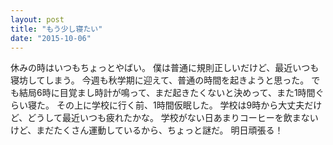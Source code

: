 ```yaml
---
layout: post
title: "もう少し寝たい"
date: "2015-10-06"
---
```

休みの時はいつもちょっとやばい。
僕は普通に規則正しいだけど、最近いつも寝坊してしまう。
今週も秋学期に迎えて、普通の時間を起きようと思った。
でも結局6時に目覚まし時計が鳴って、まだ起きたくないと決めって、また1時間ぐらい寝た。
その上に学校に行く前、1時間仮眠した。
学校は9時から大丈夫だけど、どうして最近いつも疲れたかな。
学校がない日あまりコーヒーを飲まないけど、まだたくさん運動しているから、ちょっと謎だ。
明日頑張る！
